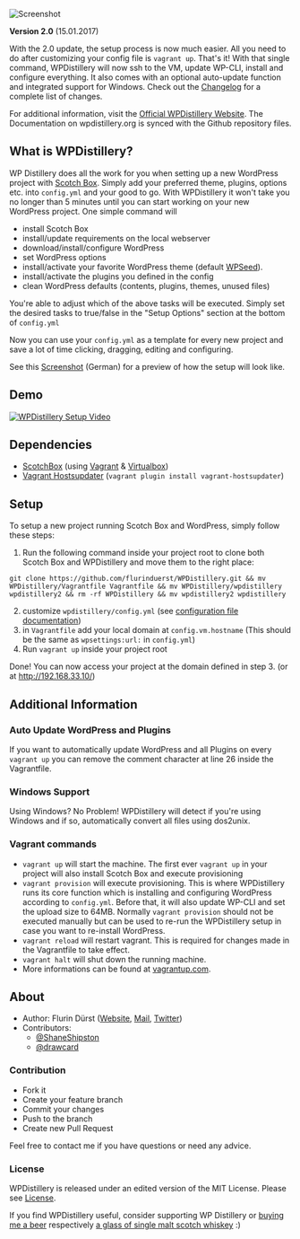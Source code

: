 ![Screenshot](http://files.flurinduerst.ch/wpdistillery/wpdistillery_logo.png)

**Version 2.0** (15.01.2017)

With the 2.0 update, the setup process is now much easier. All you need to do after customizing your config file is `vagrant up`. That's it! With that single command, WPDistillery will now ssh to the VM, update WP-CLI, install and configure everything. It also comes with an optional auto-update function and integrated support for Windows. Check out the [Changelog](CHANGELOG.md) for a complete list of changes.

For additional information, visit the [Official WPDistillery Website](https://wpdistillery.org). The Documentation on wpdistillery.org is synced with the Github repository files.

## What is WPDistillery?
WP Distillery does all the work for you when setting up a new WordPress project with [Scotch Box](https://box.scotch.io/). Simply add your preferred theme, plugins, options etc. into `config.yml` and your good to go. With WPDistillery it won't take you no longer than 5 minutes until you can start working on your new WordPress project.
One simple command will
- install Scotch Box
- install/update requirements on the local webserver
- download/install/configure WordPress
- set WordPress options
- install/activate your favorite WordPress theme (default [WPSeed](https://wpseed.org)).
- install/activate the plugins you defined in the config
- clean WordPress defaults (contents, plugins, themes, unused files)

You're able to adjust which of the above tasks will be executed. Simply set the desired tasks to true/false in the "Setup Options" section at the bottom of  `config.yml`

Now you can use your `config.yml` as a template for every new project and save a lot of time clicking, dragging, editing and configuring.

See this [Screenshot](http://files.flurinduerst.ch/wpdistillery/setup_screenshot.jpg) (German) for a preview of how the setup will look like.

## Demo

[![WPDistillery Setup Video](http://files.flurinduerst.ch/wpdistillery/demovideo_thumb2.png)](https://youtu.be/y1GtIiODsxM)


## Dependencies
- [ScotchBox](https://box.scotch.io) (using [Vagrant](https://vagrantup.com) & [Virtualbox](https://virtualbox.org))
- [Vagrant Hostsupdater](https://github.com/cogitatio/vagrant-hostsupdater) (`vagrant plugin install vagrant-hostsupdater`)

## Setup
To setup a new project running Scotch Box and WordPress, simply follow these steps:

1. Run the following command inside your project root to clone both Scotch Box and WPDistillery and move them to the right place:

  ```
  git clone https://github.com/flurinduerst/WPDistillery.git && mv WPDistillery/Vagrantfile Vagrantfile && mv WPDistillery/wpdistillery wpdistillery2 && rm -rf WPDistillery && mv wpdistillery2 wpdistillery
  ```

2. customize `wpdistillery/config.yml` (see [configuration file documentation](README_CONFIG.md))
3. in `Vagrantfile` add your local domain at `config.vm.hostname` (This should be the same as `wpsettings:url:` in `config.yml`)
4. Run `vagrant up` inside your project root

Done! You can now access your project at the domain defined in step 3. (or at http://192.168.33.10/)

## Additional Information

### Auto Update WordPress and Plugins
If you want to automatically update WordPress and all Plugins on every `vagrant up` you can remove the comment character at line 26 inside the Vagrantfile.

### Windows Support
Using Windows? No Problem! WPDistillery will detect if you're using Windows and if so, automatically convert all files using dos2unix.

### Vagrant commands
* `vagrant up` will start the machine. The first ever `vagrant up` in your project will also install Scotch Box and execute provisioning
* `vagrant provision` will execute provisioning. This is where WPDistillery runs its core function which is installing and configuring WordPress according to `config.yml`. Before that, it will also update WP-CLI and set the upload size to 64MB. Normally `vagrant provision` should not be executed manually but can be used to re-run the WPDistillery setup in case you want to re-install WordPress.
* `vagrant reload` will restart vagrant. This is required for changes made in the Vagrantfile to take effect.
* `vagrant halt` will shut down the running machine.
* More informations can be found at [vagrantup.com](https://vagrantup.com).

## About

* Author: Flurin Dürst ([Website](https://flurinduerst.ch), [Mail](mailto:flurin@flurinduerst.ch), [Twitter](https://twitter.com/flurinduerst))
* Contributors:
  * [@ShaneShipston](https://github.com/ShaneShipston)
  * [@drawcard](https://github.com/drawcard)

### Contribution
* Fork it
* Create your feature branch
* Commit your changes
* Push to the branch
* Create new Pull Request

Feel free to contact me if you have questions or need any advice.

### License
WPDistillery is released under an edited version of the MIT License. Please see [License](LICENSE.md).

If you find WPDistillery useful, consider supporting WP Distillery or [buying me a beer](https://www.paypal.me/FlurinDuerst/5) respectively [a glass of single malt scotch whiskey](https://www.paypal.me/FlurinDuerst/10) :)
